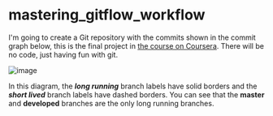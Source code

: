 # mastering_gitflow_workflow
I'm going to create a Git repository with the commits shown in the commit graph below, this is the final project in [the course on Coursera](https://www.coursera.org/learn/version-control-with-git). There will be no code, just having fun with git. 

![image](https://user-images.githubusercontent.com/68464959/207818731-2928178c-05eb-4da5-b6d2-5016f2a1551c.png)

In this diagram, the ***long running*** branch labels have solid borders and the ***short lived*** branch labels have dashed borders. You can see that the
**master** and **developed** branches are the only long running branches. 
